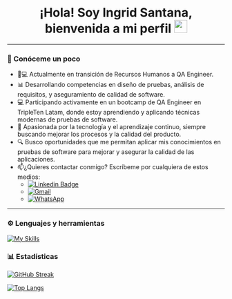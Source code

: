 

<div id="header" align="center">
  <h1>
    ¡Hola! Soy Ingrid Santana, bienvenida a mi perfil
    <img decoding="async" src="https://media.giphy.com/media/hvRJCLFzcasrR4ia7z/giphy.gif" width="30px"/>
  </h1>
</div>

---
<div id="header" align="left">

### 🙋 Conóceme un poco
- 👩💻 Actualmente en transición de Recursos Humanos a QA Engineer.
- 📊 Desarrollando competencias en diseño de pruebas, análisis de requisitos, y aseguramiento de calidad de software.
- 💻 Participando activamente en un bootcamp de QA Engineer en TripleTen Latam, donde estoy aprendiendo y aplicando técnicas modernas de pruebas de software.
- 🌱 Apasionada por la tecnología y el aprendizaje continuo, siempre buscando mejorar los procesos y la calidad del producto.
- 🔍 Busco oportunidades que me permitan aplicar mis conocimientos en pruebas de software para mejorar y asegurar la calidad de las aplicaciones.
- 📫¿Quieres contactar conmigo? Escríbeme por cualquiera de estos medios:
  - [![Linkedin Badge](https://img.shields.io/badge/-IngridSantanaGaray-blue?style=flat&logo=Linkedin&logoColor=white)](https://www.linkedin.com/in/ingrid-santana-garay-459a2a31b)
  - [![Gmail](https://img.shields.io/badge/Gmail--informational?style=social&logo=gmail)](mailto:inolga17@gmail.com) 
  - [![WhatsApp](https://img.shields.io/badge/WhatsApp-25D366?logo=whatsapp&logoColor=white&style=flat)](https://wa.me/+526481085286)

---

### ⚙️ Lenguajes y herramientas
[![My Skills](https://skillicons.dev/icons?i=jira,androidstudio,figma,postman,pycharm,selenium,python,git,github,gmail,discord,mysql)](https://skillicons.dev)


### 📊 Estadísticas

[![GitHub Streak](http://github-readme-streak-stats.herokuapp.com?user=GarayOcs&theme=dark&background=000000)](https://git.io/streak-stats)

[![Top Langs](https://github-readme-stats.vercel.app/api/top-langs/?username=GarayOcs&layout=compact&theme=vision-friendly-dark)](https://github.com/GarayOcs/github-readme-stats)
